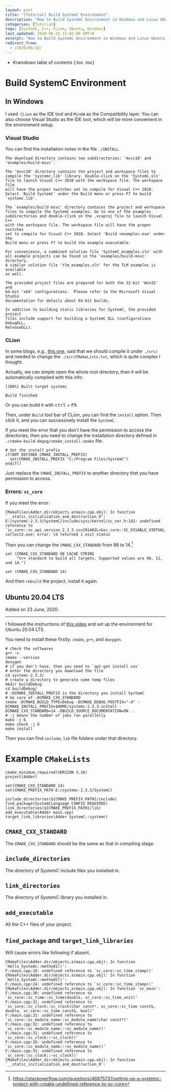 ```yaml
---
layout: post
title: "[Tutorial] Build SystemC Environment"
description: "How to Build SystemC Environment in Windows and Linux Ubuntu."
categories: [Tutorial]
tags: [SystemC, C++, CLion, Ubuntu, Windows]
last_updated: 2020-06-23 22:02:00 GMT+8
excerpt: "How to Build SystemC Environment in Windows and Linux Ubuntu."
redirect_from:
  - /2020/06/18/
---
```


* Kramdown table of contents
{:toc .toc}
# Build SystemC Environment

## In Windows

I used` CLion` as the IDE tool and `MinGW` as the Compatibility layer. You can also choose Visual Studio as the IDE tool, which will be more convenient in the environment setup.

### Visual Studio

You can find the installation notes in the file `./INSTALL`.

```
The download directory contains two subdirectories: 'msvc10' and
'examples/build-msvc'.

The 'msvc10' directory contains the project and workspace files to
compile the 'systemc.lib' library. Double-click on the 'SystemC.sln'
file to launch Visual C++ 2010 with the workspace file. The workspace file
will have the proper switches set to compile for Visual C++ 2010.
Select `Build SystemC' under the Build menu or press F7 to build
`systemc.lib'.

The `examples/build-msvc' directory contains the project and workspace
files to compile the SystemC examples. Go to one of the examples
subdirectories and double-click on the .vcxproj file to launch Visual C++
with the workspace file. The workspace file will have the proper switches
set to compile for Visual C++ 2010. Select 'Build <example>.exe' under the
Build menu or press F7 to build the example executable.

For convenience, a combined solution file 'SystemC_examples.sln' with
all example projects can be found in the 'examples/build-msvc' directory.
A similar solution file 'tlm_examples.sln' for the TLM examples is available
as well.

The provided project files are prepared for both the 32-bit 'Win32' and
64-bit 'x64' configurations.  Please refer to the Microsoft Visual Studio
documentation for details about 64-bit builds.

In addition to building static libraries for SystemC, the provided project
files include support for building a SystemC DLL (configurations DebugDLL,
ReleaseDLL).
```

### CLion

In some blogs, e.g., [this one](https://www.programmersought.com/article/3712770251/), said that we should compile it under `./src/` and needed to change the `./scr/CMakeLists.txt`, which is quite complex I thought.

Actually, we can simple open the whole root directory, then it will be automatically compiled with this info:

```
[100%] Built target systemc

Build finished
```

Or you can build it with <kbd>ctrl</kbd> + <kbd>F9</kbd>.

Then, under `Build` tool bar of CLion, you can find the `install` option. Then click it, and you can successively install the `SystemC`.

If you meet the error that you don't have the permission to access the directories, then you need to change the installation directory defined in `./cmake-build-degug/cmake_install.cmake` file.

```
# Set the install prefix
if(NOT DEFINED CMAKE_INSTALL_PREFIX)
  set(CMAKE_INSTALL_PREFIX "C:/Program Files/SystemC")
endif()
```

Just replace the `CMAKE_INSTALL_PREFIX` to another directory that you have permission to access.

### Errors: `sc_core`

If you meet the error:

```
CMakeFiles\Adder.dir/objects.a(main.cpp.obj): In function `__static_initialization_and_destruction_0':
E:/systemc-2.3.3/SystemC/include/sysc/kernel/sc_ver.h:182: undefined reference to `sc_core::sc_api_version_2_3_3_cxx201402L<&sc_core::SC_DISABLE_VIRTUAL_BIND_UNDEFINED_>::sc_api_version_2_3_3_cxx201402L(sc_core::sc_writer_policy)'
collect2.exe: error: ld returned 1 exit status
```

Then you can change the `CMAKE_CXX_STANDARD` from 98 to 14.[^1]

```
set (CMAKE_CXX_STANDARD 98 CACHE STRING
     "C++ standard to build all targets. Supported values are 98, 11, and 14.")
     
set (CMAKE_CXX_STANDARD 14)
```

And then `rebuild` the project, install it again.

## Ubuntu 20.04 LTS

Added on 23 June, 2020.

------

I followed the instructions of [this video](https://www.youtube.com/watch?v=rLBScPm_bis) and set up the environment for Ubuntu 20.04 LTS.

You need to install these firstly: `cmake`, `g++`, and `doxygen`.

```shell
# check the softwares
g++ -v
cmake --version
doxygen
# if you don't have, then you need to `apt-get install xxx`
# enter the directory you download the file
cd systemc-2.3.3/
# create a directory to generate some temp files
mkdir buildDebug
cd buildDebug/
# -DCMAKE_INSTALL_PREFIX is the directory you install SystemC
# be care of -DCMAKE_CXX_STANDARD
cmake -DCMAKE_BUILD_TYPE=Debug -DCMAKE_DEBUG_POSTFIX="-d" -DCMAKE_INSTALL_PREFIX=$HOME/systemc-2.3.3-install -DCMAKE_CXX_STANDARD=14 -DBUILD_SOURCE_DOCUMENTATION=ON ..
# -j means the number of jobs run parallelly
make -j 6
make check -j 6
make install
```

Then you can find `include`, `lib` file folders under that directory.

# Example `CMakeLists`

```
cmake_minimum_required(VERSION 3.16)
project(Adder)

set(CMAKE_CXX_STANDARD 14)
set(CMAKE_PREFIX_PATH E:/systemc-2.3.3/SystemC)

include_directories(${CMAKE_PREFIX_PATH}/include)
find_package(SystemCLanguage CONFIG REQUIRED)
link_directories(${CMAKE_PREFIX_PATH}/lib)
add_executable(Adder main.cpp)
target_link_libraries(Adder SystemC::systemc)
```

## `CMAKE_CXX_STANDARD` 

The `CMAKE_CXX_STANDARD` should be the same as that in compiling stage.

## `include_directories`

The directory of SystemC include files you installed in.

## `link_directories`

The directory of SystemC library you installed in.

## `add_executable`

All the C++ files of your project.

## `find_package` and `target_link_libraries`

Will cause errors like following if absent.

```
CMakeFiles\Adder.dir/objects.a(main.cpp.obj): In function `Hello_SystemC::method1()':
F:/main.cpp:18: undefined reference to `sc_core::sc_time_stamp()'
CMakeFiles\Adder.dir/objects.a(main.cpp.obj): In function `Hello_SystemC::method2()':
F:/main.cpp:24: undefined reference to `sc_core::sc_time_stamp()'
CMakeFiles\Adder.dir/objects.a(main.cpp.obj): In function `sc_main':
F:/main.cpp:30: undefined reference to `sc_core::sc_time::sc_time(double, sc_core::sc_time_unit)'
F:/main.cpp:31: undefined reference to `sc_core::sc_clock::sc_clock(char const*, sc_core::sc_time const&, double, sc_core::sc_time const&, bool)'
F:/main.cpp:32: undefined reference to `sc_core::sc_module_name::sc_module_name(char const*)'
F:/main.cpp:32: undefined reference to `sc_core::sc_module_name::~sc_module_name()'
F:/main.cpp:31: undefined reference to `sc_core::sc_clock::~sc_clock()'
F:/main.cpp:35: undefined reference to `sc_core::sc_module_name::~sc_module_name()'
F:/main.cpp:31: undefined reference to `sc_core::sc_clock::~sc_clock()'
CMakeFiles\Adder.dir/objects.a(main.cpp.obj): In function `__static_initialization_and_destruction_0':
```



[^1]: https://stackoverflow.com/questions/46875731/setting-up-a-systemc-project-with-cmake-undefined-reference-to-sc-core